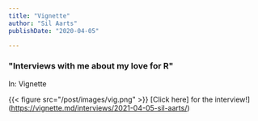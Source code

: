 ```yaml
---
title: "Vignette"
author: "Sil Aarts"
publishDate: "2020-04-05"

---
```



### "Interviews with me about my love for R"
In: Vignette


{{< figure src="/post/images/vig.png" >}} [Click here] for the interview!](https://vignette.md/interviews/2021-04-05-sil-aarts/)


